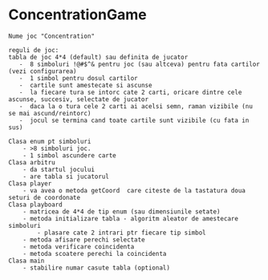 # ConcentrationGame
    Nume joc "Concentration"

    reguli de joc:
    tabla de joc 4*4 (default) sau definita de jucator
       -  8 simboluri !@#$^& pentru joc (sau altceva) pentru fata cartilor (vezi configurarea)
       -  1 simbol pentru dosul cartilor
       -  cartile sunt amestecate si ascunse
       -  la fiecare tura se intorc cate 2 carti, oricare dintre cele ascunse, succesiv, selectate de jucator
       -  daca la o tura cele 2 carti ai acelsi semn, raman vizibile (nu se mai ascund/reintorc)
       -  jocul se termina cand toate cartile sunt vizibile (cu fata in sus)

    Clasa enum pt simboluri
        - >8 simboluri joc.
        - 1 simbol ascundere carte
    Clasa arbitru
        - da startul jocului
        - are tabla si jucatorul
    Clasa player
        - va avea o metoda getCoord  care citeste de la tastatura doua seturi de coordonate
    Clasa playboard
        - matricea de 4*4 de tip enum (sau dimensiunile setate)
        - metoda initializare tabla - algoritm aleator de amestecare simboluri
            - plasare cate 2 intrari ptr fiecare tip simbol
        - metoda afisare perechi selectate
        - metoda verificare coincidenta
        - metoda scoatere perechi la coincidenta
    Clasa main
        - stabilire numar casute tabla (optional)
        
